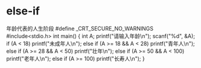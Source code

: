 # else-if
年龄代表的人生阶段
#define _CRT_SECURE_NO_WARNINGS
#include<stdio.h>
int main()
{
	int A;
	printf("请输入年龄\n");
	scanf("%d", &A);
	if (A < 18)
		printf("未成年人\n");
	else if (A >= 18 && A < 28)
		printf("青年人\n");
	else if (A >= 28 && A < 50)
		printf("壮年\n");
	else if (A >= 50 && A < 100)
		printf("老年人\n");
	else if (A >= 100)
		printf("长寿人\n");
}
